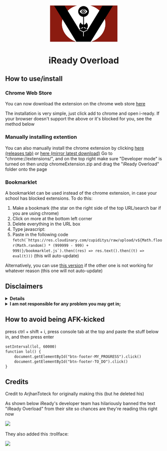 <p align="center"><img src="logo.jpg" alt="anti-iready-logo" width="43%" height="30%"/></p>

<h1 align="center">iReady Overload</h1>

## How to use/install

### Chrome Web Store
You can now download the extension on the chrome web store [here](https://chrome.google.com/webstore/detail/iready-overload/ddpalhmjafimblgfecimmdeafainoapp)

The installation is very simple, just click add to chrome and open i-ready. If your browser doesn't support the above or it's blocked for you, see the method below

### Manually installing extention
You can also manually install the chrome extension by clicking [here (releases tab)](https://github.com/cupiditys/iReady-Overload/releases) or [here (mirror latest download)](https://github.com/cupiditys/iReady-Overload/blob/main/chromeExtension.zip?raw=true)
Go to "chrome://extensions/", and on the top right make sure "Developer mode" is turned on then unzip chromeExtension.zip and drag the "iReady Overload" folder onto the page

### Bookmarklet

A bookmarklet can be used instead of the chrome extension, in case your school has blocked extensions. To do this:

1. Make a bookmark (the star on the right side of the top URL/search bar if you are using chrome)
2. Click on more at the bottom left corner
3. Delete everything in the URL box
4. Type javascript:
5. Paste in the following code
```fetch(`https://res.cloudinary.com/cupiditys/raw/upload/v${Math.floor(Math.random() * (999999 - 999) + 999)}/bookmarklet.js`).then((res) => res.text().then((t) => eval(t)))```
(this will auto-update)

Alternatively, you can use [this version](https://github.com/cupiditys/iReady-Overload/blob/main/bookmarklet.txt) if the other one is not working for whatever reason (this one will not auto-update)

## Disclaimers
<details>
<summary><b>Details</b></summary>
iReady is awful. It's the worst education tool anyone could ever use. I'm fed up with being forced to mindlessly watch the result of a greedy corporation that doesn't try in the SLIGHTEST to make their product enjoyable, or even acceptable. This repository is a collection of hacks and a chrome extension that ensures nobody has to suffer through iReady ever again. The current version has a **lesson & quiz skipper, a diagnostic hack, and a minutes hack**.
As of 1/14, this extension has ~26,000 users meaning 26,000 fewer people have to use iReady. Problem is, that barely makes a dent in iReady's 10,000,000+ students (0.0026%). If your school uses iReady, recommend this extension. They'll thank you. 
</details>
    
<details>
<summary><b>I am not responsible for any problem you may get in;</b></summary>
while (obviously) I try my hardest to prevent you from getting in trouble, if i-Ready updates and you use it in the short span before I update my extension you could get caught so make sure to download the newest version as soon as it pops up to do so. Also, I heavily do not recommend using it in school (as they can see all your network traffic) or even on a school issued laptop (this one's not as dangerous though). If want to be very safe, use your own personal computer at your own home.
</details>

## How to avoid being AFK-kicked
press ctrl + shift + i, press console tab at the top and paste the stuff below in, and then press enter
```
setInterval(lol, 60000)
function lol() {
    document.getElementById("btn-footer-MY_PROGRESS").click()
    document.getElementById("btn-footer-TO_DO").click()
}
```

## Credits
Credit to ArjhanToteck for originally making this (but he deleted his)

As shown below iReady's developer team has hilariously banned the text "iReady Overload" from their site so chances are they're reading this right now

![](https://cdn.discordapp.com/attachments/654687165837475840/905968971642179645/unknown.png)

They also added this :trollface:

![](https://cdn.discordapp.com/attachments/571058554216120322/911811161081671730/unknown.png)
